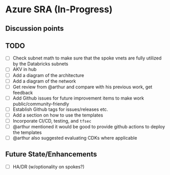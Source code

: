 # Azure SRA (In-Progress)

## Discussion points

## TODO

- [ ] Check subnet math to make sure that the spoke vnets are fully utilized by the Databricks subnets
- [ ] AKV in hub
- [ ] Add a diagram of the architecture
- [ ] Add a diagram of the network
- [ ] Get review from @arthur and compare with his previous work, get feedback
- [ ] Add Github issues for future improvement items to make work public/community-friendly
- [ ] Establish Github tags for issues/releases etc.
- [ ] Add a section on how to use the templates
- [ ] Incorporate CI/CD, testing, and `tfsec`
- [ ] @arthur mentioned it would be good to provide github actions to deploy the templates
- [ ] @arthur also suggested evaluating CDKs where applicable

## Future State/Enhancements

- [ ] HA/DR (w/optionality on spokes?)
